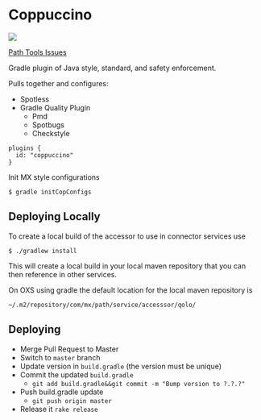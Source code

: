 

# Coppuccino

![](https://s.yimg.com/aah/yhst-133668139843133/coppuccino-police-patch-17.jpg)

[Path Tools Issues](https://gitlab.mx.com/mx/money-experiences/path/path-issues/-/issues?scope=all&utf8=%E2%9C%93&state=opened&label_name[]=Path%20Tools)

Gradle plugin of Java style, standard, and safety enforcement.

Pulls together and configures:
* Spotless
* Gradle Quality Plugin
  * Pmd
  * Spotbugs
  * Checkstyle

```
plugins {
  id: "coppuccino"
}
```

Init MX style configurations

```
$ gradle initCopConfigs
```

## Deploying Locally

To create a local build of the accessor to use in connector services use

```shell
$ ./gradlew install
```
This will create a local build in your local maven repository that you can
then reference in other services.

On OXS using gradle the default location for the local maven repository is
```shell
~/.m2/repository/com/mx/path/service/accesssor/qolo/
```

## Deploying

* Merge Pull Request to Master
* Switch to `master` branch
* Update version in `build.gradle` (the version must be unique)
* Commit the updated `build.gradle`
  * `git add build.gradle&&git commit -m "Bump version to ?.?.?"`
* Push build.gradle update
  * `git push origin master`
* Release it `rake release`
